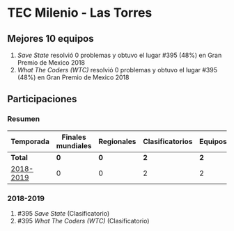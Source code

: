 # TEC Milenio - Las Torres

## Mejores 10 equipos

1. _Save State_ resolvió 0 problemas y obtuvo el lugar #395 (48%) en Gran Premio de Mexico 2018
1. _What The Coders (WTC)_ resolvió 0 problemas y obtuvo el lugar #395 (48%) en Gran Premio de Mexico 2018

## Participaciones

### Resumen

| Temporada | Finales mundiales | Regionales | Clasificatorios | Equipos |
| --- | --- | --- | --- | --- |
| **Total** | **0** | **0** | **2** | **2** |
| [2018-2019](#2018-2019) | 0 | 0 | 2 | 2 |

### 2018-2019

1. #395 _Save State_ (Clasificatorio)
1. #395 _What The Coders (WTC)_ (Clasificatorio)



